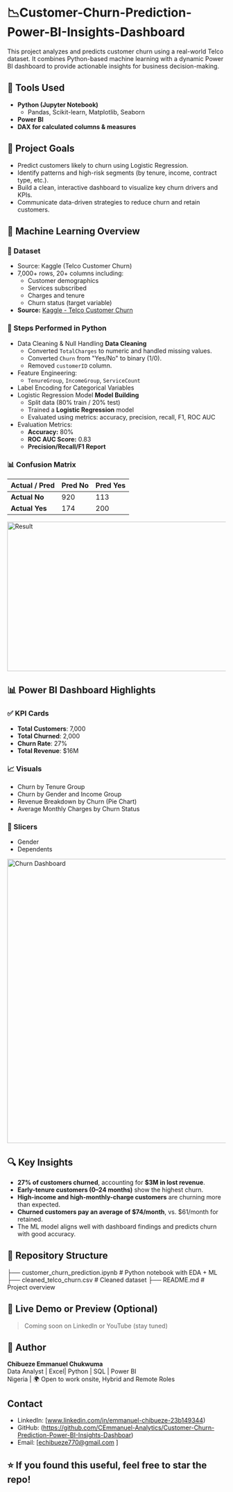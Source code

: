 # 📉Customer-Churn-Prediction-Power-BI-Insights-Dashboard
This project analyzes and predicts customer churn using a real-world Telco dataset. It combines Python-based machine learning with a dynamic Power BI dashboard to provide actionable insights for business decision-making.

## 🔧 Tools Used
- **Python (Jupyter Notebook)**
  - Pandas, Scikit-learn, Matplotlib, Seaborn
- **Power BI**
- **DAX for calculated columns & measures**

## 🎯 Project Goals
- Predict customers likely to churn using Logistic Regression.
- Identify patterns and high-risk segments (by tenure, income, contract type, etc.).
- Build a clean, interactive dashboard to visualize key churn drivers and KPIs.
- Communicate data-driven strategies to reduce churn and retain customers.

## 🧪 Machine Learning Overview

### 📁 Dataset
- Source: Kaggle (Telco Customer Churn)
- 7,000+ rows, 20+ columns including:
  - Customer demographics
  - Services subscribed
  - Charges and tenure
  - Churn status (target variable)
- **Source:** [Kaggle - Telco Customer Churn](https://www.kaggle.com/datasets/blastchar/telco-customer-churn)

### 🧼 Steps Performed in Python
- Data Cleaning & Null Handling
**Data Cleaning**
   - Converted `TotalCharges` to numeric and handled missing values.
   - Converted `Churn` from "Yes/No" to binary (1/0).
   - Removed `customerID` column.
- Feature Engineering:
  - `TenureGroup`, `IncomeGroup`, `ServiceCount`
- Label Encoding for Categorical Variables
- Logistic Regression Model
 **Model Building**
   - Split data (80% train / 20% test)
   - Trained a **Logistic Regression** model
   - Evaluated using metrics: accuracy, precision, recall, F1, ROC AUC
- Evaluation Metrics:
  - **Accuracy:** 80%
  - **ROC AUC Score:** 0.83
  - **Precision/Recall/F1 Report**

### 📊 Confusion Matrix

| Actual / Pred | Pred No | Pred Yes |
|---------------|---------|----------|
| **Actual No** | 920     | 113      |
| **Actual Yes**| 174     | 200      |

<img width="631" height="345" alt="Result " src="https://github.com/user-attachments/assets/8cf2e170-2e16-471f-86b8-b0874ee1d996" />

## 📊 Power BI Dashboard Highlights

### ✅ KPI Cards
- **Total Customers**: 7,000  
- **Total Churned**: 2,000  
- **Churn Rate**: 27%  
- **Total Revenue**: $16M  

### 📈 Visuals
- Churn by Tenure Group
- Churn by Gender and Income Group
- Revenue Breakdown by Churn (Pie Chart)
- Average Monthly Charges by Churn Status

### 📌 Slicers
- Gender
- Dependents
<img width="1168" height="656" alt="Churn Dashboard" src="https://github.com/user-attachments/assets/42516b33-9547-4493-a9a8-064d33e10963" />

## 🔍 Key Insights

- **27% of customers churned**, accounting for **$3M in lost revenue**.
- **Early-tenure customers (0–24 months)** show the highest churn.
- **High-income and high-monthly-charge customers** are churning more than expected.
- **Churned customers pay an average of $74/month**, vs. $61/month for retained.
- The ML model aligns well with dashboard findings and predicts churn with good accuracy.

## 📁 Repository Structure
├── customer_churn_prediction.ipynb # Python notebook with EDA + ML
├── cleaned_telco_churn.csv # Cleaned dataset
├── README.md # Project overview


## 🔗 Live Demo or Preview (Optional)

> Coming soon on LinkedIn or YouTube (stay tuned)

## 💼 Author

**Chibueze Emmanuel Chukwuma**  
Data Analyst | Excel| Python | SQL | Power BI  
 Nigeria | 🌍 Open to work onsite, Hybrid and Remote Roles

## Contact

- LinkedIn: [www.linkedin.com/in/emmanuel-chibueze-23b149344)
- GitHub: (https://github.com/CEmmanuel-Analytics/Customer-Churn-Prediction-Power-BI-Insights-Dashboar)
- Email: [echibueze770@gmail.com ]


## ⭐ If you found this useful, feel free to star the repo!


